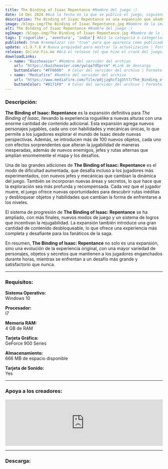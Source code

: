 ```yaml
---
title: The Binding of Isaac Repentance #Nombre del juego :)
date: 14 Dec 2024 #Acá la fecha en la que se publicó el juego, siguiendo este formato: Dia "30", Mes "Oct", Año "2024" = como debe quedar: 30 Oct 2024
description: The Binding of Isaac Repentance es una expansión que añade nuevos personajes, objetos, enemigos y rutas, ampliando el contenido y la dificultad del juego. Con más secretos y desafíos, *Repentance* lleva la experiencia de *Isaac* al siguiente nivel. #Acá una mini descripción del juego
image: /blogs-img/The Binding of Isaac Repentance.jpg #Nombre de la imagen, por lo general es exactamente el mismo nombre que el juego excluyendo lo ":" (Dos puntos)
alt: The Binding of Isaac Repentance #Nombre del juego :)
ogImage: /blogs-img/The Binding of Isaac Repentance.jpg #Nombre de la imagen, por lo general es exactamente el mismo nombre que el juego excluyendo lo ":" (Dos puntos)
tags: ['roguelike', 'aventura', 'indie'] #Acá la categoría o categorías del juego, si es más de una se coloca en este formato: ['categoría1', 'categoría2']
published: true #reemplazar con "true" para que aparezca como publicado
update: v1.9.7.6 # Nueva propiedad para mostrar la actualización | Formato: v1.0.0
release: Online-Fix.me #Acá el release (el que hizo el crack del juego) | Formato: Nicolhetti
downloadLinks:
  - name: "Buzzheavier" #Nombre del servidor del archivo
    url: "https://buzzheavier.com/ywlqa7d5prrm" #Link de descarga
    buttonColor: "#FF6600"  # Color del servidor del archivo | Formato hexadecimal | MediaFire: #0171F0 | Buzzheavier: #FF6600 |
  - name: "Mediafire" #Nombre del servidor del archivo
    url: "https://www.mediafire.com/file/p0jjzghcf1g3tt7/The_Binding_of_Isaac_Rebirth_-_By_Nicolhetti_Projects.zip/file" #Link de descarga
    buttonColor: "#0171F0"  # Color del servidor del archivo | Formato hexadecimal | MediaFire: #0171F0 | Buzzheavier: #FF6600 |
---
```


<!--En VSCode seleccionando una palabra, por ejemplo: "The Binding of Isaac Repentance" y apretando Ctrl+F2 se seleccionan todas las palabras iguales-->

### Descripción:
**The Binding of Isaac: Repentance** es la expansión definitiva para *The Binding of Isaac*, llevando la experiencia roguelike a nuevas alturas con una enorme cantidad de contenido adicional. Esta expansión agrega nuevos personajes jugables, cada uno con habilidades y mecánicas únicas, lo que permite a los jugadores explorar el mundo de Isaac desde nuevas perspectivas. Además, se introducen más de 100 nuevos objetos, cada uno con efectos sorprendentes que alteran la jugabilidad de maneras inesperadas, además de nuevos enemigos, jefes y rutas alternas que amplían enormemente el mapa y los desafíos.

Una de las grandes adiciones de **The Binding of Isaac: Repentance** es el modo de dificultad aumentada, que desafía incluso a los jugadores más experimentados, con nuevos jefes y mecánicas que cambian la dinámica del juego. También se incorporan nuevas áreas y secretos, lo que hace que la exploración sea más profunda y recompensada. Cada vez que el jugador muere, el juego ofrece nuevas oportunidades para descubrir rutas inéditas y desbloquear objetos y habilidades que cambian la forma de enfrentarse a los niveles.

El sistema de progresión de **The Binding of Isaac: Repentance** se ha ampliado, con más finales, nuevos modos de juego y un sistema de logros que incentivan la rejugabilidad. La expansión también introduce una gran cantidad de contenido desbloqueable, lo que ofrece una experiencia más completa y desafiante para los fanáticos de la saga.

En resumen, **The Binding of Isaac: Repentance** no solo es una expansión, sino una evolución de la experiencia original, con una mayor variedad de personajes, objetos y secretos que mantienen a los jugadores enganchados durante horas, mientras se enfrentan a un desafío más grande y satisfactorio que nunca.
<!--Prompt para Chat-GPT: Hazme una descripción para el juego "The Binding of Isaac Repentance" y cada que menciones "The Binding of Isaac Repentance" ponlo en negrita -->

---

### Requisitos:
**Sistema Operativo:**  
Windows 10

**Procesador:**  
I7

**Memoria RAM:**  
4 GB de RAM

**Tarjeta Gráfica:**  
GeForce 900 Series

**Almacenamiento:**  
666 MB de espacio disponible

**Tarjeta de Sonido:**  
Yes

<!--Si falta o sobra un requisito se quita o se agrega manteniendo el mismo formato-->

---

### Apoya a los creadores:
<iframe src="https://store.steampowered.com/widget/1426300/" frameborder="0" style="background-color: transparent; width: 100% !important; aspect-ratio: 646 / 190;"></iframe>

<!--Reemplazar los numeros (AppID) del juego (en este caso 2668510) por el numero (AppID) correspondiente con el juego a publicar-->
<!--El AppID se encuentra en la URL del Juego en Steam-->

---

### Descarga:
